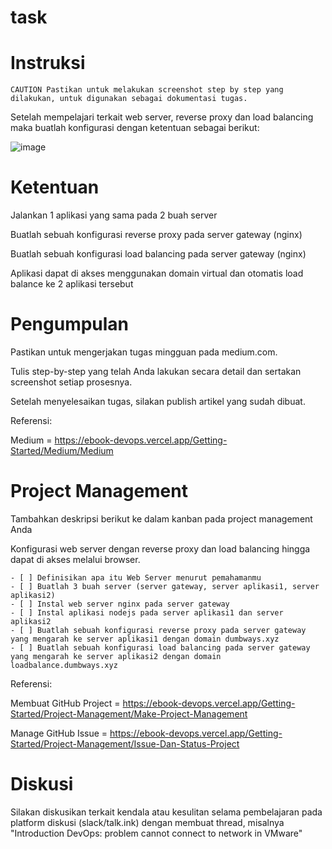 # task

# Instruksi

`CAUTION
Pastikan untuk melakukan screenshot step by step yang dilakukan, untuk digunakan sebagai dokumentasi tugas.`

Setelah mempelajari terkait web server, reverse proxy dan load balancing maka buatlah konfigurasi dengan ketentuan sebagai berikut:

![image](https://user-images.githubusercontent.com/99697182/171768607-6e752ff8-bd1a-4bba-9dd3-a75644e40166.png)

# Ketentuan

Jalankan 1 aplikasi yang sama pada 2 buah server

Buatlah sebuah konfigurasi reverse proxy pada server gateway (nginx)

Buatlah sebuah konfigurasi load balancing pada server gateway (nginx)

Aplikasi dapat di akses menggunakan domain virtual dan otomatis load balance ke 2 aplikasi tersebut

# Pengumpulan

Pastikan untuk mengerjakan tugas mingguan pada medium.com.

Tulis step-by-step yang telah Anda lakukan secara detail dan sertakan screenshot setiap prosesnya.

Setelah menyelesaikan tugas, silakan publish artikel yang sudah dibuat.

Referensi:

Medium = https://ebook-devops.vercel.app/Getting-Started/Medium/Medium

# Project Management
Tambahkan deskripsi berikut ke dalam kanban pada project management Anda

Konfigurasi web server dengan reverse proxy dan load balancing hingga dapat di akses melalui browser.

```
- [ ] Definisikan apa itu Web Server menurut pemahamanmu
- [ ] Buatlah 3 buah server (server gateway, server aplikasi1, server aplikasi2)
- [ ] Instal web server nginx pada server gateway
- [ ] Instal aplikasi nodejs pada server aplikasi1 dan server aplikasi2
- [ ] Buatlah sebuah konfigurasi reverse proxy pada server gateway yang mengarah ke server aplikasi1 dengan domain dumbways.xyz
- [ ] Buatlah sebuah konfigurasi load balancing pada server gateway yang mengarah ke server aplikasi2 dengan domain loadbalance.dumbways.xyz
```

Referensi:

Membuat GitHub Project = https://ebook-devops.vercel.app/Getting-Started/Project-Management/Make-Project-Management

Manage GitHub Issue = https://ebook-devops.vercel.app/Getting-Started/Project-Management/Issue-Dan-Status-Project

# Diskusi
Silakan diskusikan terkait kendala atau kesulitan selama pembelajaran pada platform diskusi (slack/talk.ink) dengan membuat thread, misalnya "Introduction DevOps: problem cannot connect to network in VMware"
